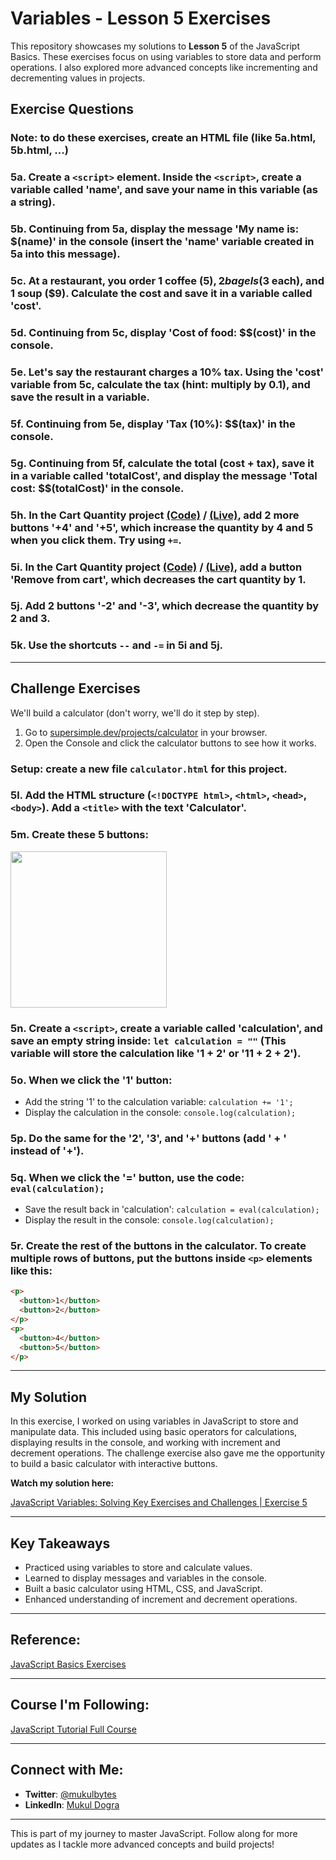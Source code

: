 # Variables - Lesson 5 Exercises

This repository showcases my solutions to **Lesson 5** of the JavaScript Basics. These exercises focus on using variables to store data and perform operations. I also explored more advanced concepts like incrementing and decrementing values in projects.

## Exercise Questions

### Note: to do these exercises, create an HTML file (like 5a.html, 5b.html, ...)

### 5a. Create a `<script>` element. Inside the `<script>`, create a variable called 'name', and save your name in this variable (as a string).

### 5b. Continuing from 5a, display the message 'My name is: $(name)' in the console (insert the 'name' variable created in 5a into this message).

### 5c. At a restaurant, you order 1 coffee ($5), 2 bagels ($3 each), and 1 soup ($9). Calculate the cost and save it in a variable called 'cost'.

### 5d. Continuing from 5c, display 'Cost of food: $$(cost)' in the console.

### 5e. Let's say the restaurant charges a 10% tax. Using the 'cost' variable from 5c, calculate the tax (hint: multiply by 0.1), and save the result in a variable.

### 5f. Continuing from 5e, display 'Tax (10%): $$(tax)' in the console.

### 5g. Continuing from 5f, calculate the total (cost + tax), save it in a variable called 'totalCost', and display the message 'Total cost: $$(totalCost)' in the console.

### 5h. In the Cart Quantity project  [(Code)](https://github.com/mukulbytes/js-projects-and-exercises/tree/master/Projects/Cart%20Quantity%20Project/Previous%20Versions/Cart%20Quantity%20V1) / [(Live)](https://supersimple.dev/projects/variables/), add 2 more buttons '+4' and '+5', which increase the quantity by 4 and 5 when you click them. Try using `+=`.

### 5i. In the Cart Quantity project [(Code)](https://github.com/mukulbytes/js-projects-and-exercises/tree/master/Projects/Cart%20Quantity%20Project/Previous%20Versions/Cart%20Quantity%20V1) / [(Live)](https://supersimple.dev/projects/variables/), add a button 'Remove from cart', which decreases the cart quantity by 1.

### 5j. Add 2 buttons '-2' and '-3', which decrease the quantity by 2 and 3.

### 5k. Use the shortcuts `--` and `-=` in 5i and 5j.

---

## Challenge Exercises

We'll build a calculator (don't worry, we'll do it step by step).

1. Go to [supersimple.dev/projects/calculator](https://supersimple.dev/projects/calculator) in your browser.
2. Open the Console and click the calculator buttons to see how it works.

### Setup: create a new file `calculator.html` for this project.

### 5l. Add the HTML structure (`<!DOCTYPE html>`, `<html>`, `<head>`, `<body>`). Add a `<title>` with the text 'Calculator'.

### 5m. Create these 5 buttons:

<!-- ![Calculator-Buttons](https://i.imgur.com/uVEIwBw.png) -->
<img src="https://i.imgur.com/uVEIwBw.png" width = 250px>

### 5n. Create a `<script>`, create a variable called 'calculation', and save an empty string inside: `let calculation = ""` (This variable will store the calculation like '1 + 2' or '11 + 2 + 2').

### 5o. When we click the '1' button:

- Add the string '1' to the calculation variable: `calculation += '1';`
- Display the calculation in the console: `console.log(calculation);`

### 5p. Do the same for the '2', '3', and '+' buttons (add ' + ' instead of '+').

### 5q. When we click the '=' button, use the code: `eval(calculation);`

- Save the result back in 'calculation': `calculation = eval(calculation);`
- Display the result in the console: `console.log(calculation);`

### 5r. Create the rest of the buttons in the calculator. To create multiple rows of buttons, put the buttons inside `<p>` elements like this:

```html
<p>
  <button>1</button>
  <button>2</button>
</p>
<p>
  <button>4</button>
  <button>5</button>
</p>
```

---

## My Solution

In this exercise, I worked on using variables in JavaScript to store and manipulate data. This included using basic operators for calculations, displaying results in the console, and working with increment and decrement operations. The challenge exercise also gave me the opportunity to build a basic calculator with interactive buttons.

**Watch my solution here:**

[JavaScript Variables: Solving Key Exercises and Challenges | Exercise 5](https://youtu.be/VNdtgAQeMbk)

---

## Key Takeaways

- Practiced using variables to store and calculate values.
- Learned to display messages and variables in the console.
- Built a basic calculator using HTML, CSS, and JavaScript.
- Enhanced understanding of increment and decrement operations.

---

## Reference:

[JavaScript Basics Exercises](https://github.com/SuperSimpleDev/javascript-course/tree/main/1-exercise-solutions/lesson-05)

---

## Course I'm Following:

[JavaScript Tutorial Full Course](https://www.youtube.com/watch?v=EerdGm-ehJQ)

---

## Connect with Me:

- **Twitter**: [@mukulbytes](https://x.com/mukulbytes)
- **LinkedIn**: [Mukul Dogra](https://www.linkedin.com/in/mukul-dogra-520345307/)

---

This is part of my journey to master JavaScript. Follow along for more updates as I tackle more advanced concepts and build projects!
